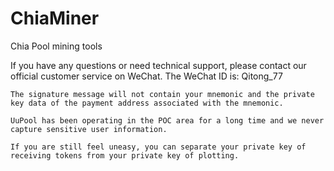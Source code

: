 # ChiaMiner
Chia Pool mining tools

If you have any questions or need technical support, please contact our official customer service on WeChat. The WeChat ID is: Qitong_77

```
The signature message will not contain your mnemonic and the private key data of the payment address associated with the mnemonic.

UuPool has been operating in the POC area for a long time and we never capture sensitive user information.

If you are still feel uneasy, you can separate your private key of receiving tokens from your private key of plotting.
```
